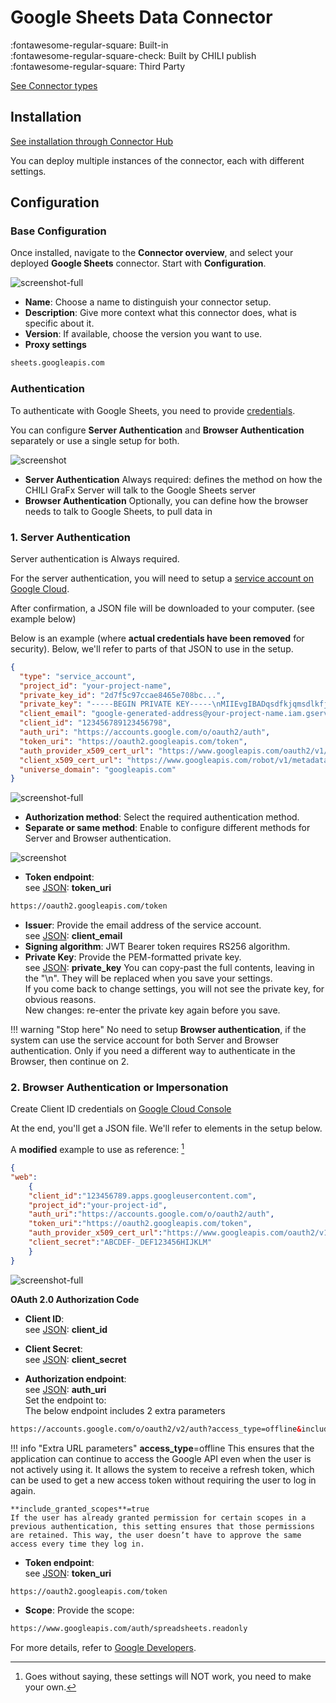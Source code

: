 # Google Sheets Data Connector

:fontawesome-regular-square: Built-in  
:fontawesome-regular-square-check: Built by CHILI publish  
:fontawesome-regular-square: Third Party

[See Connector types](/GraFx-Studio/concepts/connectors/#types-of-connectors)

## Installation

[See installation through Connector Hub](/GraFx-Studio/guides/connector-hub/)

You can deploy multiple instances of the connector, each with different settings.

## Configuration

### Base Configuration

Once installed, navigate to the **Connector overview**, and select your deployed **Google Sheets** connector. Start with **Configuration**.

![screenshot-full](config.png)

- **Name**: Choose a name to distinguish your connector setup.
- **Description**: Give more context what this connector does, what is specific about it.
- **Version**: If available, choose the version you want to use.
- **Proxy settings**

```html
sheets.googleapis.com
```


### Authentication

To authenticate with Google Sheets, you need to provide [credentials](google-setup/).

You can configure **Server Authentication** and **Browser Authentication** separately or use a single setup for both.

![screenshot](separate.png)

- **Server Authentication** Always required: defines the method on how the CHILI GraFx Server will talk to the Google Sheets server
- **Browser Authentication** Optionally, you can define how the browser needs to talk to Google Sheets, to pull data in

### 1. Server Authentication

Server authentication is Always required.

For the server authentication, you will need to setup a [service account on Google Cloud](google-setup/#service-account).

After confirmation, a JSON file will be downloaded to your computer. (see example below)

Below is an example (where **actual credentials have been removed** for security). Below, we'll refer to parts of that JSON to use in the setup.

``` json
{
  "type": "service_account",
  "project_id": "your-project-name",
  "private_key_id": "2d7f5c97ccae8465e708bc...",
  "private_key": "-----BEGIN PRIVATE KEY-----\nMIIEvgIBADqsdfkjqmsdlkfjmsqdkfjtyTXDMR\n42AQ7VJsIxnPM5FUZx8xzRNMVDQakle5Ksi6zFeZr3/Nrh20yXp0iYXtkLqNTvAD\n...\nXwbYE9GufVHVtvXz573fQcQzrPJ5ifjoZ+hDpfpT9ZOfMO1zA/HzOlxfUN9XF2Kc\njfFdOCixWLT6HuKeOb0GH1eo\n-----END PRIVATE KEY-----\n",
  "client_email": "google-generated-address@your-project-name.iam.gserviceaccount.com",
  "client_id": "123456789123456798",
  "auth_uri": "https://accounts.google.com/o/oauth2/auth",
  "token_uri": "https://oauth2.googleapis.com/token",
  "auth_provider_x509_cert_url": "https://www.googleapis.com/oauth2/v1/certs",
  "client_x509_cert_url": "https://www.googleapis.com/robot/v1/metadata/x509/yourname%40yourproject-grafx.iam.gserviceaccount.com",
  "universe_domain": "googleapis.com"
}

```


![screenshot-full](auth_1.png)

- **Authorization method**: Select the required authentication method.
- **Separate or same method**: Enable to configure different methods for Server and Browser authentication.

![screenshot](separate.png)

- **Token endpoint**:  
see [JSON](#1-server-authentication): **token_uri**  
```html
https://oauth2.googleapis.com/token
```
- **Issuer**: Provide the email address of the service account.  
see [JSON](#1-server-authentication): **client_email**
- **Signing algorithm**: JWT Bearer token requires RS256 algorithm.
- **Private Key**: Provide the PEM-formatted private key.  
see [JSON](#1-server-authentication): **private_key**
You can copy-past the full contents, leaving in the "\n". They will be replaced when you save your settings.  
If you come back to change settings, you will not see the private key, for obvious reasons.  
New changes: re-enter the private key again before you save.

!!! warning "Stop here"
    No need to setup **Browser authentication**, if the system can use the service account for both Server and Browser authentication.
    Only if you need a different way to authenticate in the Browser, then continue on 2.

### 2. Browser Authentication or Impersonation

Create Client ID credentials on [Google Cloud Console](google-setup/#oauth-20-client-id-credentials)

At the end, you'll get a JSON file. We'll refer to elements in the setup below.

A **modified** example to use as reference: [^1]

[^1]: Goes without saying, these settings will NOT work, you need to make your own.

``` json
{
"web":
    {
    "client_id":"123456789.apps.googleusercontent.com",
    "project_id":"your-project-id",
    "auth_uri":"https://accounts.google.com/o/oauth2/auth",
    "token_uri":"https://oauth2.googleapis.com/token",
    "auth_provider_x509_cert_url":"https://www.googleapis.com/oauth2/v1/certs",
    "client_secret":"ABCDEF-_DEF123456HIJKLM"
    }
}
```


![screenshot-full](auth_2.png)

**OAuth 2.0 Authorization Code**

- **Client ID**:  
see [JSON](#2-browser-authentication-or-impersonation): **client_id**  

- **Client Secret**:  
see [JSON](#2-browser-authentication-or-impersonation): **client_secret**  

- **Authorization endpoint**:  
see [JSON](#2-browser-authentication-or-impersonation): **auth_uri**  
Set the endpoint to:  
The below endpoint includes 2 extra parameters  
``` html
https://accounts.google.com/o/oauth2/v2/auth?access_type=offline&include_granted_scopes=true
```  
!!! info "Extra URL parameters"
	**access_type**=offline
	This ensures that the application can continue to access the Google API even when the user is not actively using it. It allows the system to receive a refresh token, which can be used to get a new access token without requiring the user to log in again.
	
	**include_granted_scopes**=true
	If the user has already granted permission for certain scopes in a previous authentication, this setting ensures that those permissions are retained. This way, the user doesn’t have to approve the same access every time they log in.

- **Token endpoint**:  
see [JSON](#2-browser-authentication-or-impersonation): **token_uri**  
``` html
https://oauth2.googleapis.com/token
```

- **Scope**: Provide the scope:  

``` html
https://www.googleapis.com/auth/spreadsheets.readonly
```

For more details, refer to [Google Developers](https://developers.google.com/identity/protocols/oauth2).